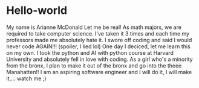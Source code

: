 # Hello-world

My name is Arianne McDonald
Let me be real! As math majors, we are required to take computer science.
I've taken it 3 times and each time my professors made me absolutely hate it. 
I swore off coding and said I would never code AGAIN!!! (spoiler, I lied lol)
One day I deciced, let me learn this on my own.
I took the python and AI with python course at Harvard University and absolutely fell in love with coding.
As a girl who's a minority from the bronx, I plan to make it out of the bronx and go into the theee Manahatten!!
I am an aspiring software engineer and I will do it, I will make it,... watch me ;)
